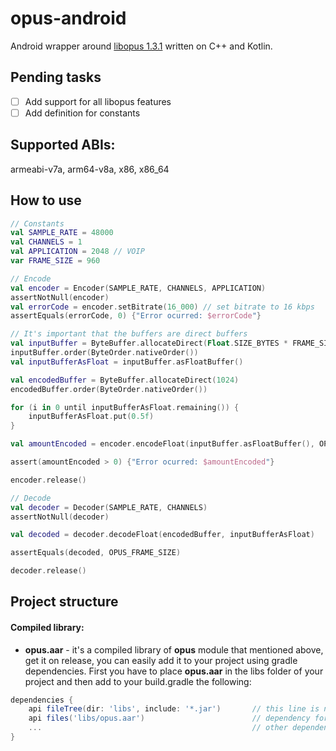 # opus-android

Android wrapper around [libopus 1.3.1](https://opus-codec.org/release/stable/2019/04/12/libopus-1_3_1.html) written on C++ and Kotlin.

## Pending tasks

- [ ] Add support for all libopus features
- [ ] Add definition for constants

## Supported ABIs:

armeabi-v7a, arm64-v8a, x86, x86_64

## How to use

```kotlin
// Constants
val SAMPLE_RATE = 48000
val CHANNELS = 1
val APPLICATION = 2048 // VOIP
var FRAME_SIZE = 960

// Encode
val encoder = Encoder(SAMPLE_RATE, CHANNELS, APPLICATION)
assertNotNull(encoder)
val errorCode = encoder.setBitrate(16_000) // set bitrate to 16 kbps
assertEquals(errorCode, 0) {"Error ocurred: $errorCode"}

// It's important that the buffers are direct buffers
val inputBuffer = ByteBuffer.allocateDirect(Float.SIZE_BYTES * FRAME_SIZE * CHANNELS)
inputBuffer.order(ByteOrder.nativeOrder())
val inputBufferAsFloat = inputBuffer.asFloatBuffer()

val encodedBuffer = ByteBuffer.allocateDirect(1024)
encodedBuffer.order(ByteOrder.nativeOrder())

for (i in 0 until inputBufferAsFloat.remaining()) {
    inputBufferAsFloat.put(0.5f)
}

val amountEncoded = encoder.encodeFloat(inputBuffer.asFloatBuffer(), OPUS_FRAME_SIZE, encodedBuffer)

assert(amountEncoded > 0) {"Error ocurred: $amountEncoded"}

encoder.release()

// Decode
val decoder = Decoder(SAMPLE_RATE, CHANNELS)
assertNotNull(decoder)

val decoded = decoder.decodeFloat(encodedBuffer, inputBufferAsFloat)

assertEquals(decoded, OPUS_FRAME_SIZE)

decoder.release()
```

## Project structure

#### Compiled library:

- **opus.aar** - it's a compiled library of **opus** module that mentioned above, get it on release, you can easily add it to your project using gradle dependencies. First you have to place **opus.aar** in the libs folder of your project and then add to your build.gradle the following:

```groovy
dependencies {
    api fileTree(dir: 'libs', include: '*.jar')       // this line is necessary in order to allow gradle to take opus.aar from "libs" dir
    api files('libs/opus.aar')                        // dependency for opus.aar library
    ...                                               // other dependencies
}
```
